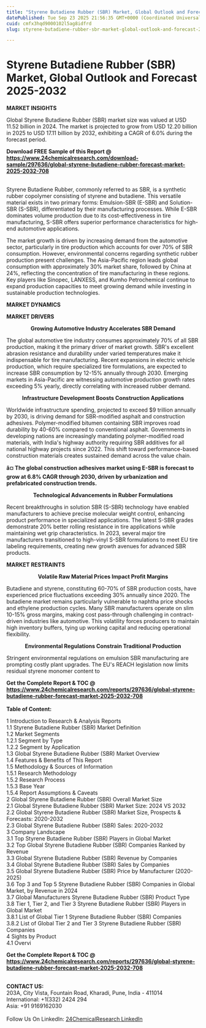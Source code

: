 ```yaml
---
title: "Styrene Butadiene Rubber (SBR) Market, Global Outlook and Forecast 2025-2032"
datePublished: Tue Sep 23 2025 21:56:35 GMT+0000 (Coordinated Universal Time)
cuid: cmfx3hqd9000102l5ag8idfrd
slug: styrene-butadiene-rubber-sbr-market-global-outlook-and-forecast-2025-2032

---
```


# Styrene Butadiene Rubber (SBR) Market, Global Outlook and Forecast 2025-2032

<p><strong>MARKET INSIGHTS</strong></p><p>
</p><p>Global Styrene Butadiene Rubber (SBR) market size was valued at USD 11.52 billion in 2024. The market is projected to grow from USD 12.20 billion in 2025 to USD 17.11 billion by 2032, exhibiting a CAGR of 6.0% during the forecast period.</p><div><b>Download FREE Sample of this Report @ 
            <a href="https://www.24chemicalresearch.com/download-sample/297636/global-styrene-butadiene-rubber-forecast-market-2025-2032-708">
            https://www.24chemicalresearch.com/download-sample/297636/global-styrene-butadiene-rubber-forecast-market-2025-2032-708</a></b></div><br><p>
</p><p>Styrene Butadiene Rubber, commonly referred to as SBR, is a synthetic rubber copolymer consisting of styrene and butadiene. This versatile material exists in two primary forms: Emulsion-SBR (E-SBR) and Solution-SBR (S-SBR), differentiated by their manufacturing processes. While E-SBR dominates volume production due to its cost-effectiveness in tire manufacturing, S-SBR offers superior performance characteristics for high-end automotive applications.</p><p>
</p><p>The market growth is driven by increasing demand from the automotive sector, particularly in tire production which accounts for over 70% of SBR consumption. However, environmental concerns regarding synthetic rubber production present challenges. The Asia-Pacific region leads global consumption with approximately 30% market share, followed by China at 24%, reflecting the concentration of tire manufacturing in these regions. Key players like Sinopec, LANXESS, and Kumho Petrochemical continue to expand production capacities to meet growing demand while investing in sustainable production technologies.</p><p>
<strong>MARKET DYNAMICS</strong></p><p>
<strong>MARKET DRIVERS</strong></p><p>
</p><p style="text-align:center"><strong>Growing Automotive Industry Accelerates SBR Demand</strong></p><p>
</p><p>The global automotive tire industry consumes approximately 70% of all SBR production, making it the primary driver of market growth. SBR's excellent abrasion resistance and durability under varied temperatures make it indispensable for tire manufacturing. Recent expansions in electric vehicle production, which require specialized tire formulations, are expected to increase SBR consumption by 12-15% annually through 2030. Emerging markets in Asia-Pacific are witnessing automotive production growth rates exceeding 5% yearly, directly correlating with increased rubber demand.</p><p>
</p><p style="text-align:center"><strong>Infrastructure Development Boosts Construction Applications</strong></p><p>
</p><p>Worldwide infrastructure spending, projected to exceed $9 trillion annually by 2030, is driving demand for SBR-modified asphalt and construction adhesives. Polymer-modified bitumen containing SBR improves road durability by 40-60% compared to conventional asphalt. Governments in developing nations are increasingly mandating polymer-modified road materials, with India's highway authority requiring SBR additives for all national highway projects since 2022. This shift toward performance-based construction materials creates sustained demand across the value chain.</p><p>

</p><p><strong>â¤ The global construction adhesives market using E-SBR is forecast to grow at 6.8% CAGR through 2030, driven by urbanization and prefabricated construction trends.</strong></p><p>
</p><p style="text-align:center"><strong>Technological Advancements in Rubber Formulations</strong></p><p>
</p><p>Recent breakthroughs in solution SBR (S-SBR) technology have enabled manufacturers to achieve precise molecular weight control, enhancing product performance in specialized applications. The latest S-SBR grades demonstrate 20% better rolling resistance in tire applications while maintaining wet grip characteristics. In 2023, several major tire manufacturers transitioned to high-vinyl S-SBR formulations to meet EU tire labeling requirements, creating new growth avenues for advanced SBR products.</p><p>
<strong>MARKET RESTRAINTS</strong></p><p>
</p><p style="text-align:center"><strong>Volatile Raw Material Prices Impact Profit Margins</strong></p><p>
</p><p>Butadiene and styrene, constituting 60-70% of SBR production costs, have experienced price fluctuations exceeding 30% annually since 2020. The butadiene market remains particularly vulnerable to naphtha price shocks and ethylene production cycles. Many SBR manufacturers operate on slim 10-15% gross margins, making cost pass-through challenging in contract-driven industries like automotive. This volatility forces producers to maintain high inventory buffers, tying up working capital and reducing operational flexibility.</p><p>
</p><p style="text-align:center"><strong>Environmental Regulations Constrain Traditional Production</strong></p><p>
</p><p>Stringent environmental regulations on emulsion SBR manufacturing are prompting costly plant upgrades. The EU's REACH legislation now limits residual styrene monomer content to </p>

<div><b>Get the Complete Report & TOC @ 
            <a href="https://www.24chemicalresearch.com/reports/297636/global-styrene-butadiene-rubber-forecast-market-2025-2032-708">
            https://www.24chemicalresearch.com/reports/297636/global-styrene-butadiene-rubber-forecast-market-2025-2032-708</a></b></div><br>
            <b>Table of Content:</b><p>1 Introduction to Research & Analysis Reports<br />
 1.1 Styrene Butadiene Rubber (SBR) Market Definition<br />
 1.2 Market Segments<br />
 1.2.1 Segment by Type<br />
 1.2.2 Segment by Application<br />
 1.3 Global Styrene Butadiene Rubber (SBR) Market Overview<br />
 1.4 Features & Benefits of This Report<br />
 1.5 Methodology & Sources of Information<br />
 1.5.1 Research Methodology<br />
 1.5.2 Research Process<br />
 1.5.3 Base Year<br />
 1.5.4 Report Assumptions & Caveats<br />
2 Global Styrene Butadiene Rubber (SBR) Overall Market Size<br />
 2.1 Global Styrene Butadiene Rubber (SBR) Market Size: 2024 VS 2032<br />
 2.2 Global Styrene Butadiene Rubber (SBR) Market Size, Prospects & Forecasts: 2020-2032<br />
 2.3 Global Styrene Butadiene Rubber (SBR) Sales: 2020-2032<br />
3 Company Landscape<br />
 3.1 Top Styrene Butadiene Rubber (SBR) Players in Global Market<br />
 3.2 Top Global Styrene Butadiene Rubber (SBR) Companies Ranked by Revenue<br />
 3.3 Global Styrene Butadiene Rubber (SBR) Revenue by Companies<br />
 3.4 Global Styrene Butadiene Rubber (SBR) Sales by Companies<br />
 3.5 Global Styrene Butadiene Rubber (SBR) Price by Manufacturer (2020-2025)<br />
 3.6 Top 3 and Top 5 Styrene Butadiene Rubber (SBR) Companies in Global Market, by Revenue in 2024<br />
 3.7 Global Manufacturers Styrene Butadiene Rubber (SBR) Product Type<br />
 3.8 Tier 1, Tier 2, and Tier 3 Styrene Butadiene Rubber (SBR) Players in Global Market<br />
 3.8.1 List of Global Tier 1 Styrene Butadiene Rubber (SBR) Companies<br />
 3.8.2 List of Global Tier 2 and Tier 3 Styrene Butadiene Rubber (SBR) Companies<br />
4 Sights by Product<br />
 4.1 Overvi</p>

<div><b>Get the Complete Report & TOC @ 
            <a href="https://www.24chemicalresearch.com/reports/297636/global-styrene-butadiene-rubber-forecast-market-2025-2032-708">
            https://www.24chemicalresearch.com/reports/297636/global-styrene-butadiene-rubber-forecast-market-2025-2032-708</a></b></div><br>

<b>CONTACT US:</b><br>
            203A, City Vista, Fountain Road, Kharadi, Pune, India - 411014<br>
            International: +1(332) 2424 294<br>
            Asia: +91 9169162030 <br><br>
            Follow Us On LinkedIn: <a href="https://www.linkedin.com/company/24chemicalresearch/">24ChemicalResearch LinkedIn</a>